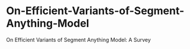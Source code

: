 # On-Efficient-Variants-of-Segment-Anything-Model
On Efficient Variants of Segment Anything Model: A Survey
